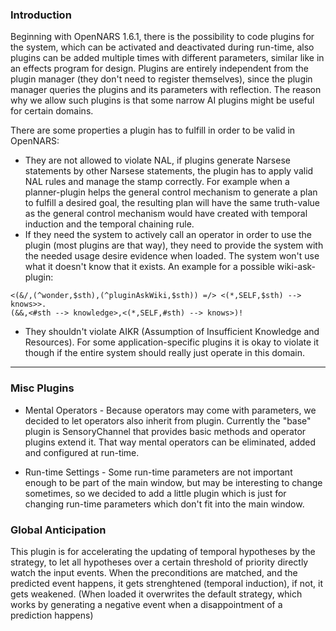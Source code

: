 ### Introduction

Beginning with OpenNARS 1.6.1, there is the possibility to code plugins for the system, which can be activated and deactivated during run-time, also plugins can be added multiple times with different parameters, similar like in an effects program for design. Plugins are entirely independent from the plugin manager (they don't need to register themselves), since the plugin manager queries the plugins and its parameters with reflection. The reason why we allow such plugins is that some narrow AI plugins might be useful for certain domains.

There are some properties a plugin has to fulfill in order to be valid in OpenNARS:

* They are not allowed to violate NAL, if plugins generate Narsese statements by other Narsese statements, the plugin has to apply valid NAL rules and manage the stamp correctly. For example when a planner-plugin helps the general control mechanism to generate a plan to fulfill a desired goal, the resulting plan will have the same truth-value as the general control mechanism would have created with temporal induction and the temporal chaining rule.
* If they need the system to actively call an operator in order to use the plugin (most plugins are that way), they need to provide the system with the needed usage desire evidence when loaded. The system won't use what it doesn't know that it exists. An example for a possible wiki-ask-plugin:

```
<(&/,(^wonder,$sth),(^pluginAskWiki,$sth)) =/> <(*,SELF,$sth) --> knows>>.
(&&,<#sth --> knowledge>,<(*,SELF,#sth) --> knows>)! 
```

* They shouldn't violate AIKR (Assumption of Insufficient Knowledge and Resources). For some application-specific plugins it is okay to violate it though if the entire system should really just operate in this domain.

***

### Misc Plugins

- Mental Operators - Because operators may come with parameters, we decided to let operators also inherit from plugin. Currently the "base" plugin is SensoryChannel that provides basic methods and operator plugins extend it. That way mental operators can be eliminated, added and configured at run-time.

- Run-time Settings - Some run-time parameters are not important enough to be part of the main window, but may be interesting to change sometimes, so we decided to add a little plugin which is just for changing run-time parameters which don't fit into the main window.

### Global Anticipation

This plugin is for accelerating the updating of temporal hypotheses by the strategy, to let all hypotheses over a certain threshold of priority directly watch the input events. When the preconditions are matched, and the predicted event happens, it gets strenghtened (temporal induction), if not, it gets weakened. (When loaded it overwrites the default strategy, which works by generating a negative event when a disappointment of a prediction happens)